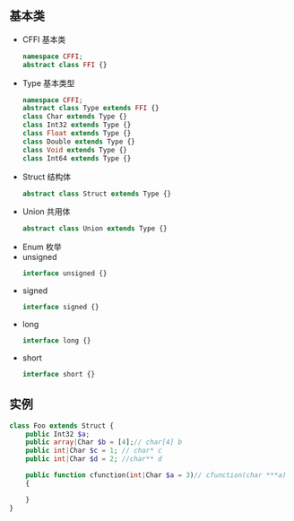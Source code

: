 ## 基本类
* CFFI  基本类
    ```php
    namespace CFFI;
    abstract class FFI {}
    ```
* Type  基本类型
    ```php
    namespace CFFI;
    abstract class Type extends FFI {}
    class Char extends Type {}
    class Int32 extends Type {}
    class Float extends Type {}
    class Double extends Type {}
    class Void extends Type {}
    class Int64 extends Type {}
    ```
* Struct 结构体
    ```php
    abstract class Struct extends Type {}
    ```
* Union 共用体
    ```php
    abstract class Union extends Type {}
    ```
* Enum 枚举
* unsigned
    ```php
    interface unsigned {}
    ```
* signed
    ```php
    interface signed {}
    ```
* long
    ```php
    interface long {}
    ```
* short
    ```php
    interface short {}
    ```
## 实例
```php
class Foo extends Struct {
    public Int32 $a;
    public array|Char $b = [4];// char[4] b
    public int|Char $c = 1; // char* c
    public int|Char $d = 2; //char** d

    public function cfunction(int|Char $a = 3)// cfunction(char ***a)
    {

    }
}
```
